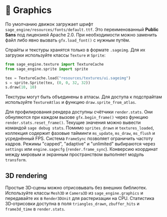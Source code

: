 # 📘 Graphics

По умолчанию движок загружает шрифт `sage_engine/resources/fonts/default.ttf`. Это переименованный **Public Sans** под лицензией Apache 2.0. При необходимости можно заменить файл либо явно вызвать `gfx.load_font()` с нужным путём.

Спрайты и текстуры хранятся только в формате `.sageimg`. Для их загрузки используйте классы `Texture` и `Sprite`:

```python
from sage_engine.texture import TextureCache
from sage_engine.sprite import sprite

tex = TextureCache.load("resources/textures/ui.sageimg")
s = sprite.Sprite(tex, (0, 0, 32, 32))
s.draw(10, 10)
```

Текстуры могут быть объединены в атласы. Для доступа к подспрайтам используйте
`TextureAtlas` и функцию `draw.sprite_from_atlas`.

Для профилирования рендера доступны счётчики `render.stats`. Они
обнуляются при каждом вызове `gfx.begin_frame()` через функцию
`render.stats.reset_frame()`.
Текущие значения можно вывести командой `sage debug stats`. Помимо
`sprites_drawn` и `textures_loaded`, коллекция содержит фазовые тайминги
`ms_update`, `ms_draw`, `ms_flush` и усреднённый FPS.  Система
`FrameSync` позволяет ограничить частоту кадров.  Режимы
"capped", "adaptive" и "unlimited" выбираются через `settings` или
`engine.sagecfg` (`render.frame_sync`).
Конверсию координат между мировым и экранным пространством выполняет
модуль `transform`.

## 3D rendering

Простые 3D‑сцены можно отрисовывать без внешних библиотек. Используйте
классы `Mesh3D` и `Camera3D` из `sage_engine.graphics` и передавайте их в
`Render3DUnit` для растеризации на CPU. Статистика 3D‑отрисовки доступна в
поля `triangles_drawn`, `zbuffer_hits` и `frame3d_time` в `render.stats`.
